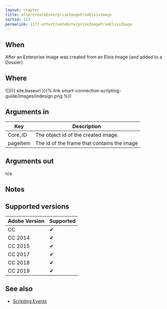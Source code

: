 ```yaml
---
layout: chapter
title: afterCreateEnterpriseImageFromElvisImage
sortid: 113
permalink: 1177-afterCreateEnterpriseImageFromElvisImage
---
```


## When

After an Enterprise Image was created from an Elvis Image (and added to a Dossier)

## Where

![]({{ site.baseurl }}{% link smart-connection-scripting-guide/images/indesign.png %})

## Arguments in

|Key |Description|
|----|-----------|
|Core_ID |The object id of the created image. |
|pageItem |The id of the frame that contains the image|

## Arguments out

n/a

## Notes

## Supported versions

| Adobe Version | Supported |
|---------------|-----------|
| CC            | ✔         |
| CC 2014       | ✔         |
| CC 2015       | ✔         |
| CC 2017       | ✔         |
| CC 2018       | ✔         |
| CC 2019       | ✔         |

## See also

* [Scripting Events](./index.md)